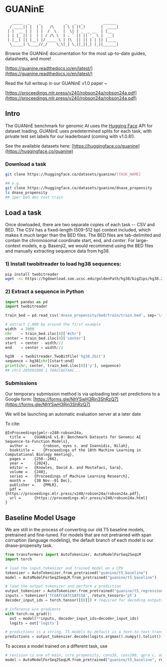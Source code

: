 # GUANinE

```
   _____  _    _           _   _  _         ______ 
  / ____|| |  | |   /\    | \ | |(_)       |  ____|
 | |  __ | |  | |  /  \   |  \| | _  _ __  | |__   
 | | |_ || |  | | / /\ \  | . ` || || '_ \ |  __|  
 | |__| || |__| |/ ____ \ | |\  || || | | || |____ 
  \_____| \____//_/    \_\|_| \_||_||_| |_||______|
```

Browse the GUANinE documentation for the most up-to-date guides, datasheets, and more!

[https://guanine.readthedocs.io/en/latest/](https://guanine.readthedocs.io/en/latest/)



Read the full writeup in our GUANinE v1.0 paper ~ 

[https://proceedings.mlr.press/v240/robson24a/robson24a.pdf](https://proceedings.mlr.press/v240/robson24a/robson24a.pdf)

## Intro
The GUANinE benchmark for genomic AI uses the [Hugging Face](https://huggingface.co/) API for dataset loading. GUANinE uses predetermined splits for each task, with private test set labels for our leaderboard (coming with v1.0.8!).  

See the available datasets here: [https://huggingface.co/guanine](https://huggingface.co/guanine) 

### Download a task
```bash
git clone https://huggingface.co/datasets/guanine/[TASK_NAME]

## e.g. 
git clone https://huggingface.co/datasets/guanine/dnase_propensity 
ls dnase_propensity
## 1per bed dev test train

```  

## Load a task 
Once dowloaded, there are two separate copies of each task -- CSV and BED. The CSV has a fixed-length (509-512 bp) context included, which makes it *much* larger than the BED files. The BED files are tab-delimited and contain the chromosomal coordinate start, end, and *center*. For large-context models, e.g. Basenji2, we would recommend using the BED files and manually extracting sequence data from hg38.

### 1) Install twobitreader to load hg38 sequences:
```bash
pip install twobitreader
wget -nc https://hgdownload.soe.ucsc.edu/goldenPath/hg38/bigZips/hg38.2bit
```
### 2) Extract a sequence in Python 
```python
import pandas as pd
import twobitreader

train_bed = pd.read_csv('dnase_propensity/bed/train/train.bed', sep='\t')

# extract 2,000 bp around the first example
width  = 2000 
chr    = train_bed.iloc[0]['#chr']
center = train_bed.iloc[0]['center']  
start  = center - width//2
end    = center + width//2

hg38   = twobitreader.TwoBitFile('hg38.2bit')
sequence = hg38[chr][start:end]
print(chr, center, train_bed.iloc[0]['y'], sequence)
## chr2 205691090 1 TAACCAGTAAC...
```

### Submissions

Our temporary submission method is via uploading test-set predictions to a Google form: [https://forms.gle/NhYSwH3Rjn3ShRzQ7](https://forms.gle/NhYSwH3Rjn3ShRzQ7)

We will be launching an automatic evaluation server at a later date

To cite:
```
@InProceedings{pmlr-v240-robson24a,
  title = 	 {GUANinE v1.0: Benchmark Datasets for Genomic AI Sequence-to-Function Models},
  author =       {robson, eyes s. and Ioannidis, Nilah},
  booktitle = 	 {Proceedings of the 18th Machine Learning in Computational Biology meeting},
  pages = 	 {250--266},
  year = 	 {2024},
  editor = 	 {Knowles, David A. and Mostafavi, Sara},
  volume = 	 {240},
  series = 	 {Proceedings of Machine Learning Research},
  month = 	 {30 Nov--01 Dec},
  publisher =    {PMLR},
  pdf = 	 {https://proceedings.mlr.press/v240/robson24a/robson24a.pdf},
  url = 	 {https://proceedings.mlr.press/v240/robson24a.html}
}
```

## Baseline Model Usage 

We are still in the process of converting our old T5 baseline models, pretrained and fine-tuned. For models that are not pretrained with span corruption (language modeling), the default branch of each model is our dnase-propensity task. 

```python 
from transformers import AutoTokenizer, AutoModelForSeq2SeqLM
import torch

# load the input tokenizer and trained model on a CPU
tokenizer = AutoTokenizer.from_pretrained("guanine/t5_baseline")
model = AutoModelForSeq2SeqLM.from_pretrained("guanine/t5_baseline")

# load the output tokenizer and perform a prediction 
output_tokenizer = AutoTokenizer.from_pretrained("guanine/t5_regression_vocab")
inputs = tokenizer('TCGATCGATCGATCGA', return_tensors='pt') 
decoder_input_ids = torch.tensor([[0]]) # required for decoding outputs

# inference w/o gradients
with torch.no_grad():
  out = model(**inputs, decoder_input_ids=decoder_input_ids)
  logits = out['logits']

# predictions is a string, T5 models by default is a text-to-text transformer 
predictions = output_tokenizer.decode(logits.argmax().numpy().tolist())

```

To access a model trained on a different task, use 
```python
# revision is one of main, ccre_propensity, cons30, cons100, gpra_c, and gpra_d
model = AutoModelForSeq2SeqLM.from_pretrained("guanine/t5_baseline", revision='ccre_propensity')
```



